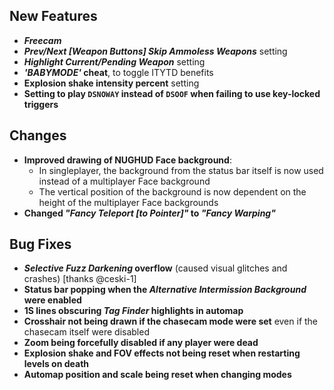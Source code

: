 ## New Features

- **_Freecam_**
- **_Prev/Next [Weapon Buttons] Skip Ammoless Weapons_** setting
- **_Highlight Current/Pending Weapon_** setting
- **_'BABYMODE'_ cheat**, to toggle ITYTD benefits
- **Explosion shake intensity percent** setting
- **Setting to play `DSNOWAY` instead of `DSOOF` when failing to use key-locked triggers**

## Changes

- **Improved drawing of NUGHUD Face background**:
  - In singleplayer, the background from the status bar itself is now used
    instead of a multiplayer Face background
  - The vertical position of the background is now dependent on the height
    of the multiplayer Face backgrounds
- **Changed _"Fancy Teleport [to Pointer]"_ to _"Fancy Warping"_**

## Bug Fixes

- **_Selective Fuzz Darkening_ overflow** (caused visual glitches and crashes) [thanks @ceski-1]
- **Status bar popping when the _Alternative Intermission Background_ were enabled**
- **1S lines obscuring _Tag Finder_ highlights in automap**
- **Crosshair not being drawn if the chasecam mode were set** even if the chasecam itself were disabled
- **Zoom being forcefully disabled if any player were dead**
- **Explosion shake and FOV effects not being reset when restarting levels on death**
- **Automap position and scale being reset when changing modes**
